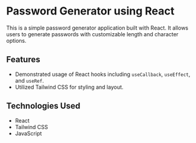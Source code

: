 # Password Generator using React

This is a simple password generator application built with React. It allows users to generate passwords with customizable length and character options.

## Features

- Demonstrated usage of React hooks including `useCallback`, `useEffect`, and `useRef`.
- Utilized Tailwind CSS for styling and layout.

## Technologies Used

- React
- Tailwind CSS
- JavaScript
